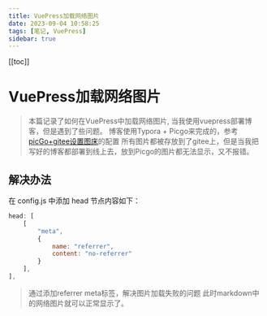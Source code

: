 ```yaml
---
title: VuePress加载网络图片
date: 2023-09-04 10:58:25
tags: [笔记, VuePress]
sidebar: true
---
```

[[toc]]

# VuePress加载网络图片

> 本篇记录了如何在VuePress中加载网络图片,
> 当我使用vuepress部署博客，但是遇到了些问题。
> 博客使用Typora + Picgo来完成的，参考[picGo+gitee设置图床](../drawing-bed/picGo+gitee.md)的配置
> 所有图片都被存放到了gitee上，但是当我把写好的博客都部署到线上去，放到Picgo的图片都无法显示，又不报错。

## 解决办法

在 config.js 中添加 head 节点内容如下：

```js
head: [
    [
        "meta",
        {
            name: "referrer",
            content: "no-referrer"
        }
    ],
],
```
> 通过添加referrer meta标签，解决图片加载失败的问题
> 此时markdown中的网络图片就可以正常显示了。
